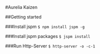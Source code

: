 #Aurelia Kaizen

##Getting started

###Install jspm
`$ npm install jspm -g`

###Install jspm packages
`$ jspm install`

###Run Http-Server
`$ http-server -o -c-1`


